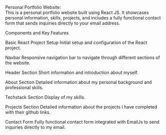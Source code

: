 Personal Portfolio Website:                                                                                                                                                       
This is a personal portfolio website built using React JS. It showcases personal information, skills, projects, and includes a fully functional contact form that sends inquiries directly to your email address.

Components and Key Features

Basic React Project Setup
Initial setup and configuration of the React project.

Navbar
Responsive navigation bar to navigate through different sections of the website.

Header Section
Short information and introduction about myself.

About Section
Detailed information about my personal background and professional skills.

Techstack Section
Display of my skills.

Projects Section
Detailed information about the projects I have completed with their github links.

Contact Form
Fully functional contact form integrated with EmailJs to send inquiries directly to my email.

